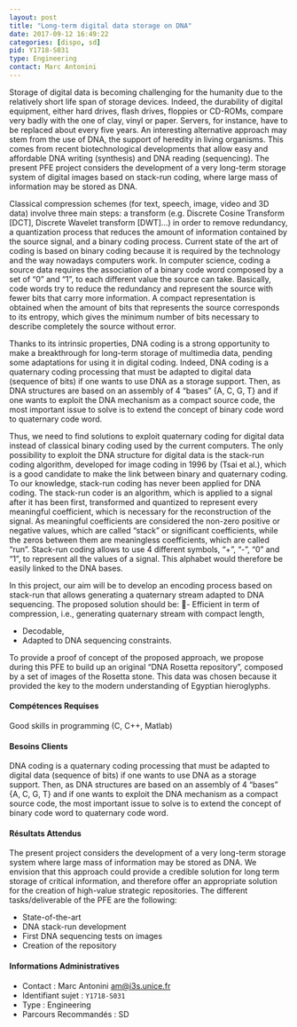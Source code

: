 ```yaml
---
layout: post
title: "Long-term digital data storage on DNA"
date: 2017-09-12 16:49:22
categories: [dispo, sd]
pid: Y1718-S031
type: Engineering
contact: Marc Antonini
---
```

       
Storage of digital data is becoming challenging for the humanity due to the relatively short life span of storage devices. Indeed, the durability of digital equipment, either hard drives, flash drives, floppies or CD-ROMs, compare very badly with the one of clay, vinyl or paper. Servers, for instance, have to be replaced about every five years. An interesting alternative approach may stem from the use of DNA, the support of heredity in living organisms. This comes from recent biotechnological developments that allow easy and affordable DNA writing (synthesis) and DNA reading (sequencing). The present PFE project considers the development of a very long-term storage system of digital images based on stack-run coding, where large mass of information may be stored as DNA.

Classical compression schemes (for text, speech, image, video and 3D data) involve three main steps: a transform (e.g. Discrete Cosine Transform [DCT], Discrete Wavelet transform [DWT]…) in order to remove redundancy, a quantization process that reduces the amount of information contained by the source signal, and a binary coding process. Current state of the art of coding is based on binary coding because it is required by the technology and the way nowadays computers work.
In computer science, coding a source data requires the association of a binary code word composed by a set of “0” and “1”, to each different value the source can take. Basically, code words try to reduce the redundancy and represent the source with fewer bits that carry more information. A compact representation is obtained when the amount of bits that represents the source corresponds to its entropy, which gives the minimum number of bits necessary to describe completely the source without error.

Thanks to its intrinsic properties, DNA coding is a strong opportunity to make a breakthrough for long-term storage of multimedia data, pending some adaptations for using it in digital coding. Indeed, DNA coding is a quaternary coding processing that must be adapted to digital data (sequence of bits) if one wants to use DNA as a storage support. Then, as DNA structures are based on an assembly of 4 “bases” {A, C, G, T} and if one wants to exploit the DNA mechanism as a compact source code, the most important issue to solve is to extend the concept of binary code word to quaternary code word. 

Thus, we need to find solutions to exploit quaternary coding for digital data instead of classical binary coding used by the current computers. The only possibility to exploit the DNA structure for digital data is the stack-run coding algorithm, developed for image coding in 1996 by (Tsai et al.), which is a good candidate to make the link between binary and quaternary coding. To our knowledge, stack-run coding has never been applied for DNA coding. The stack-run coder is an algorithm, which is applied to a signal after it has been first, transformed and quantized to represent every meaningful coefficient, which is necessary for the reconstruction of the signal. As meaningful coefficients are considered the non-zero positive or negative values, which are called “stack” or significant coefficients, while the zeros between them are meaningless coefficients, which are called “run”. Stack-run coding allows to use 4 different symbols, “+”, “-”, “0” and “1”, to represent all the values of a signal. This alphabet would therefore be easily linked to the DNA bases.

In this project, our aim will be to develop an encoding process based on stack-run that allows generating a quaternary stream adapted to DNA sequencing. 
The proposed solution should be:
- Efficient in term of compression, i.e., generating quaternary stream with compact length,
- Decodable,
- Adapted to DNA sequencing constraints.

To provide a proof of concept of the proposed approach, we propose during this PFE to build up an original “DNA Rosetta repository”, composed by a set of images of the Rosetta stone. This data was chosen because it provided the key to the modern understanding of Egyptian hieroglyphs.


#### Compétences Requises
Good skills in programming (C, C++, Matlab)


#### Besoins Clients
DNA coding is a quaternary coding processing that must be adapted to digital data (sequence of bits) if one wants to use DNA as a storage support. Then, as DNA structures are based on an assembly of 4 “bases” {A, C, G, T} and if one wants to exploit the DNA mechanism as a compact source code, the most important issue to solve is to extend the concept of binary code word to quaternary code word.

#### Résultats Attendus
The present project considers the development of a very long-term storage system where large mass of information may be stored as DNA. We envision that this approach could provide a credible solution for long term storage of critical information, and therefore offer an appropriate solution for the creation of high-value strategic repositories.
The different tasks/deliverable of the PFE are the following:
- State-of-the-art
- DNA stack-run development
- First DNA sequencing tests on images
- Creation of the repository
     

#### Informations Administratives
  * Contact : Marc Antonini <am@i3s.unice.fr>
  * Identifiant sujet : `Y1718-S031`
  * Type : Engineering
  * Parcours Recommandés : SD
     